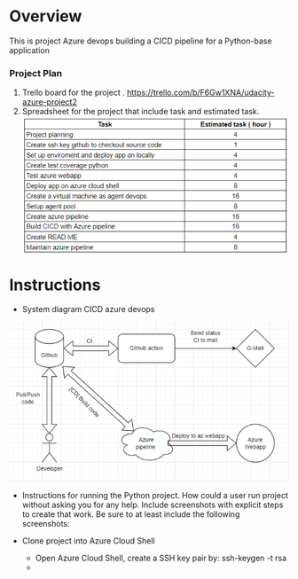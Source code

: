 # Overview
This is project Azure devops building a CICD pipeline for a Python-base application
### Project Plan
1. Trello board for the project
  . https://trello.com/b/F6Gw1XNA/udacity-azure-project2
2. Spreadsheet for the project that include task and estimated task.
![alt text](https://github.com/hiepdv4/Azure-building-a-CICD-pipeline/blob/main/images/0.plan.png)

# Instructions
- System diagram CICD azure devops

![alt text](https://github.com/hiepdv4/Azure-building-a-CICD-pipeline/blob/main/images/18.diagram.png)
- Instructions for running the Python project. How could a user run project without asking you for any help. Include screenshots with explicit steps to create that work. Be sure to at least include the following screenshots:

- Clone project into Azure Cloud Shell
  - Open Azure Cloud Shell, create a SSH key pair by: ssh-keygen -t rsa
  - 
